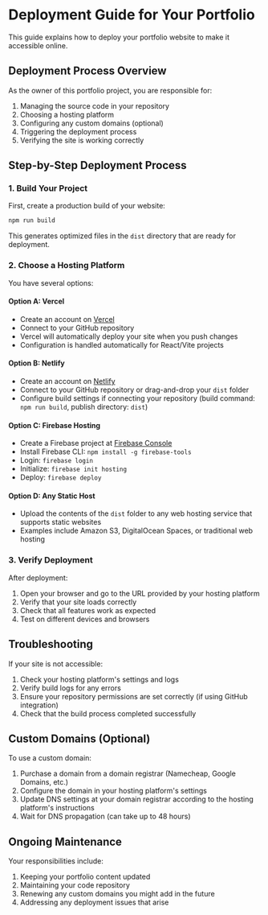 # Deployment Guide for Your Portfolio

This guide explains how to deploy your portfolio website to make it accessible online.

## Deployment Process Overview

As the owner of this portfolio project, you are responsible for:

1. Managing the source code in your repository
2. Choosing a hosting platform
3. Configuring any custom domains (optional)
4. Triggering the deployment process
5. Verifying the site is working correctly

## Step-by-Step Deployment Process

### 1. Build Your Project

First, create a production build of your website:

```bash
npm run build
```

This generates optimized files in the `dist` directory that are ready for deployment.

### 2. Choose a Hosting Platform

You have several options:

#### Option A: Vercel
- Create an account on [Vercel](https://vercel.com)
- Connect to your GitHub repository
- Vercel will automatically deploy your site when you push changes
- Configuration is handled automatically for React/Vite projects

#### Option B: Netlify
- Create an account on [Netlify](https://netlify.com)
- Connect to your GitHub repository or drag-and-drop your `dist` folder
- Configure build settings if connecting your repository (build command: `npm run build`, publish directory: `dist`)

#### Option C: Firebase Hosting
- Create a Firebase project at [Firebase Console](https://console.firebase.google.com)
- Install Firebase CLI: `npm install -g firebase-tools`
- Login: `firebase login`
- Initialize: `firebase init hosting`
- Deploy: `firebase deploy`

#### Option D: Any Static Host
- Upload the contents of the `dist` folder to any web hosting service that supports static websites
- Examples include Amazon S3, DigitalOcean Spaces, or traditional web hosting

### 3. Verify Deployment

After deployment:
1. Open your browser and go to the URL provided by your hosting platform
2. Verify that your site loads correctly
3. Check that all features work as expected
4. Test on different devices and browsers

## Troubleshooting

If your site is not accessible:
1. Check your hosting platform's settings and logs
2. Verify build logs for any errors
3. Ensure your repository permissions are set correctly (if using GitHub integration)
4. Check that the build process completed successfully

## Custom Domains (Optional)

To use a custom domain:
1. Purchase a domain from a domain registrar (Namecheap, Google Domains, etc.)
2. Configure the domain in your hosting platform's settings
3. Update DNS settings at your domain registrar according to the hosting platform's instructions
4. Wait for DNS propagation (can take up to 48 hours)

## Ongoing Maintenance

Your responsibilities include:
1. Keeping your portfolio content updated
2. Maintaining your code repository 
3. Renewing any custom domains you might add in the future
4. Addressing any deployment issues that arise
